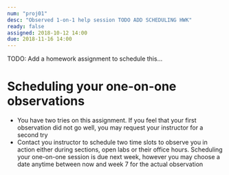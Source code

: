 ```yaml
---
num: "proj01"
desc: "Observed 1-on-1 help session TODO ADD SCHEDULING HWK"
ready: false 
assigned: 2018-10-12 14:00
due: 2018-11-16 14:00
---
```


TODO: Add a homework assignment to schedule this...

# Scheduling your one-on-one observations
* You have two tries on this assignment. If you feel that 
   your first observation did not go well, 
   you may request your instructor for a second try
* Contact you instructor to schedule two time slots to 
   observe you in action either during sections, 
   open labs or their office hours. 
   Scheduling your one-on-one session is due next week, 
   however you may choose a date anytime between now and week 7
   for the actual observation

